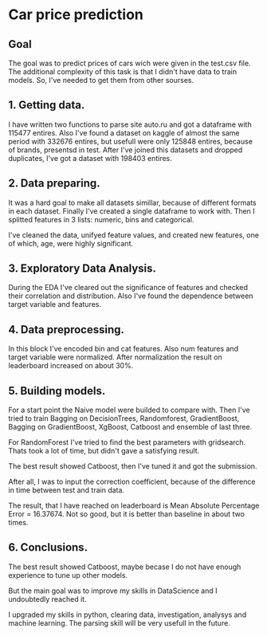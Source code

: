 # Car price prediction

## Goal

The goal was to predict prices of cars wich were given in the test.csv file. The additional complexity of this task is that I didn't have data to train models. So, I've needed to get them from other sourses.

## 1. Getting data.

I have written two functions to parse site auto.ru and got a dataframe with 115477 entires. Also I've found a dataset on kaggle of almost the same period with 332676 entires, but usefull were only 125848 entires, because of brands, presentsd in test. After I've joined this datasets and dropped duplicates, I've got a dataset with 198403 entires.  


## 2. Data preparing.

It was a hard goal to make all datasets simillar, because of different formats in each dataset. Finally I've created a single dataframe to work with. Then I splitted features in 3 lists: numeric, bins and categorical.

I've cleaned the data, unifyed feature values, and created new features, one of which, age, were highly significant.

## 3. Exploratory Data Analysis.

During the EDA I've cleared out the significance of features and checked their correlation and distribution. Also I've found the dependence between target variable and features.

## 4. Data preprocessing.

In this block I've encoded bin and cat features. Also  num features and target variable were normalized. After normalization the result on leaderboard increased on about 30%. 

## 5. Building models.

For a start point the Naive model were builded to compare with. Then I've tried to train Bagging on DecisionTrees, Randomforest, GradientBoost, Bagging on GradientBoost, XgBoost, Catboost and ensemble of last three. 

For RandomForest I've tried to find the best parameters with gridsearch. Thats took a lot of time, but didn't gave a satisfying result.   

The best result showed Catboost, then I've tuned it and got the submission. 

After all, I was to input the correction coefficient, because of the difference in time between test and train data.

The result, that I have reached on leaderboard is Mean Absolute Percentage Error = 16.37674.
Not so good, but it is better than baseline in about two times. 

## 6. Conclusions.

The best result showed Catboost, maybe becase I do not have enough experience to tune up other models.

But the main goal was to improve my skills in DataScience and I undoubtedly reached it.

I upgraded my skills in python, clearing data, investigation, analysys and machine learning. The parsing skill will be very usefull in the future.    
